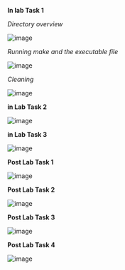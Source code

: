**In lab Task 1**

*Directory overview*



![image](https://github.com/user-attachments/assets/ebed1d10-c081-477f-ab78-52824f6f3035)



*Running make and the executable file*








![image](https://github.com/user-attachments/assets/0fe8def1-5490-471d-b00b-72ad46f0bcaa)










*Cleaning*











![image](https://github.com/user-attachments/assets/167c41ae-5e09-4b1c-a0c9-4c099581551d)



**in Lab Task 2**

![image](https://github.com/user-attachments/assets/ecf3cc27-b398-4466-ade5-b69ec8a2c5d2)








**in Lab Task 3**

![image](https://github.com/user-attachments/assets/555fec65-705f-478b-8a12-e314267a5556)





**Post Lab Task 1**



![image](https://github.com/user-attachments/assets/ffb7c8f8-f4ba-4a1c-83cd-099fc4d33e8c)




**Post Lab Task 2**





![image](https://github.com/user-attachments/assets/c21ff5d7-918b-4c64-87ef-2327d575f360)





**Post Lab Task 3**






![image](https://github.com/user-attachments/assets/a47a9d7b-8945-40df-bfce-5011706c8596)





**Post Lab Task 4**







![image](https://github.com/user-attachments/assets/c5f09793-1346-4cc9-ad81-e4d388a981cd)
